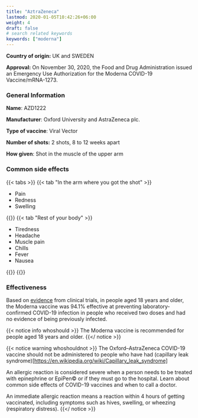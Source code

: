 ```yaml
---
title: "AztraZeneca"
lastmod: 2020-01-05T10:42:26+06:00
weight: 4
draft: false
# search related keywords
keywords: ["moderna"]
---
```

**Country of origin:** UK and SWEDEN

**Approval:** On November 30, 2020, the Food and Drug Administration issued an Emergency Use Authorization for the Moderna COVID-19 Vaccine/mRNA-1273.

### General Information

**Name**:  AZD1222

**Manufacturer**: Oxford University and AstraZeneca plc.

**Type of vaccine**: Viral Vector

**Number of shots:** 2 shots, 8 to 12 weeks apart

**How given**: Shot in the muscle of the upper arm

### Common side effects

{{< tabs >}}
  {{< tab "In the arm where you got the shot" >}}
  <ul>
  <li>Pain</li>
  <li>Redness</li>
  <li>Swelling</li>
  </ul>
  {{</ tab >}}
  {{< tab "Rest of your body" >}}
  <ul>
  <li>Tiredness</li>
  <li>Headache</li>
  <li>Muscle pain</li> 
  <li>Chills</li>
  <li>Fever</li>
  <li>Nausea</li>
  </ul>
  {{</ tab >}}
{{</ tabs >}}

### Effectiveness

Based on [evidence](https://www.cdc.gov/mmwr/volumes/69/wr/mm695152e1.htm?s_cid=mm695152e1_w) from clinical trials, in people aged 18 years and older, the Moderna vaccine was 94.1% effective at preventing laboratory-confirmed COVID-19 infection in people who received two doses and had no evidence of being previously infected.

{{< notice info whoshould >}}
  The Moderna vaccine is recommended for people aged 18 years and older.
{{</ notice >}}

{{< notice warning whoshouldnot >}}
  The Oxford–AstraZeneca COVID-19 vaccine should not be administered to people who have had (capillary leak syndrome)[https://en.wikipedia.org/wiki/Capillary_leak_syndrome]

  An allergic reaction is considered severe when a person needs to be treated with epinephrine or EpiPen© or if they must go to the hospital. Learn about common side effects of COVID-19 vaccines and when to call a doctor.

  An immediate allergic reaction means a reaction within 4 hours of getting vaccinated, including symptoms such as hives, swelling, or wheezing (respiratory distress).
{{</ notice >}}

